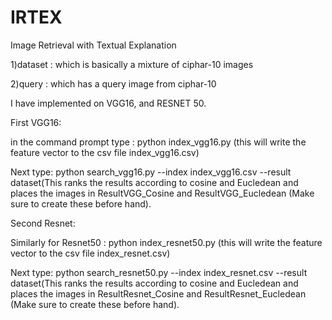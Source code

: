 # IRTEX
Image Retrieval with Textual Explanation


1)dataset : which is basically a mixture of ciphar-10 images

2)query : which has a query image from ciphar-10

I have implemented on VGG16, and RESNET 50.

First VGG16:

in the command prompt type : python index_vgg16.py (this will write the feature vector to the csv file index_vgg16.csv)


Next type: python search_vgg16.py --index index_vgg16.csv --result dataset(This ranks the results according to cosine and Eucledean 
and places the images in ResultVGG_Cosine and ResultVGG_Eucledean (Make sure to create these before hand).

Second Resnet:

Similarly for Resnet50 : python index_resnet50.py (this will write the feature vector to the csv file index_resnet.csv)

Next type: python search_resnet50.py --index index_resnet.csv --result dataset(This ranks the results according to cosine and Eucledean 
and places the images in ResultResnet_Cosine and ResultResnet_Eucledean (Make sure to create these before hand).

